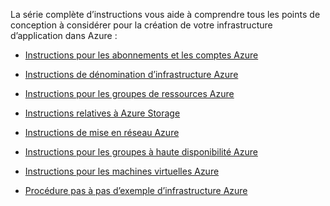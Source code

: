 La série complète d’instructions vous aide à comprendre tous les points de conception à considérer pour la création de votre infrastructure d’application dans Azure :

- [Instructions pour les abonnements et les comptes Azure](../articles/virtual-machines/virtual-machines-linux-infrastructure-subscription-accounts-guidelines.md)
- [Instructions de dénomination d’infrastructure Azure](../articles/virtual-machines/virtual-machines-linux-infrastructure-naming-guidelines.md)
- [Instructions pour les groupes de ressources Azure](../articles/virtual-machines/virtual-machines-linux-infrastructure-resource-groups-guidelines.md)
- [Instructions relatives à Azure Storage](../articles/virtual-machines/virtual-machines-linux-infrastructure-storage-solutions-guidelines.md)
- [Instructions de mise en réseau Azure](../articles/virtual-machines/virtual-machines-linux-infrastructure-networking-guidelines.md)
- [Instructions pour les groupes à haute disponibilité Azure](../articles/virtual-machines/virtual-machines-linux-infrastructure-availability-sets-guidelines.md)
- [Instructions pour les machines virtuelles Azure](../articles/virtual-machines/virtual-machines-linux-infrastructure-virtual-machine-guidelines.md)

- [Procédure pas à pas d’exemple d’infrastructure Azure](../articles/virtual-machines/virtual-machines-linux-infrastructure-example.md)

<!---HONumber=AcomDC_0629_2016-->